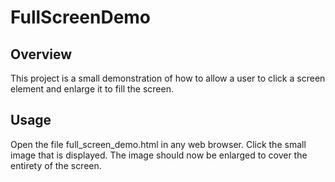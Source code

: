 # FullScreenDemo

## Overview

This project is a small demonstration of how to allow a user to click a screen element and enlarge it to fill the screen.

## Usage

Open the file full_screen_demo.html in any web browser.  Click the small image that is displayed.  The image should now be enlarged to cover the entirety of the screen.